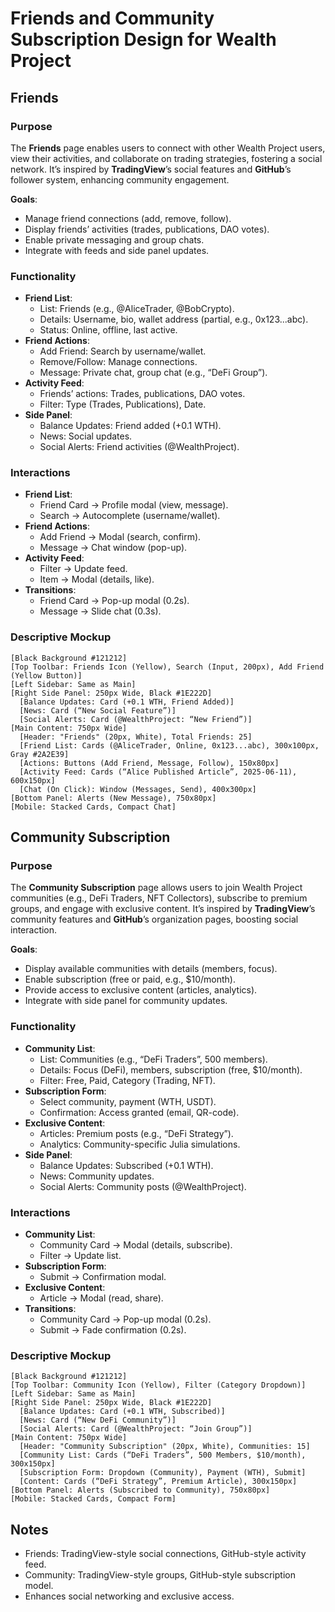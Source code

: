 # Friends and Community Subscription Design for Wealth Project

## Friends

### Purpose
The **Friends** page enables users to connect with other Wealth Project users, view their activities, and collaborate on trading strategies, fostering a social network. It’s inspired by **TradingView**’s social features and **GitHub**’s follower system, enhancing community engagement.

**Goals**:
- Manage friend connections (add, remove, follow).
- Display friends’ activities (trades, publications, DAO votes).
- Enable private messaging and group chats.
- Integrate with feeds and side panel updates.

### Functionality
- **Friend List**:
  - List: Friends (e.g., @AliceTrader, @BobCrypto).
  - Details: Username, bio, wallet address (partial, e.g., 0x123...abc).
  - Status: Online, offline, last active.
- **Friend Actions**:
  - Add Friend: Search by username/wallet.
  - Remove/Follow: Manage connections.
  - Message: Private chat, group chat (e.g., “DeFi Group”).
- **Activity Feed**:
  - Friends’ actions: Trades, publications, DAO votes.
  - Filter: Type (Trades, Publications), Date.
- **Side Panel**:
  - Balance Updates: Friend added (+0.1 WTH).
  - News: Social updates.
  - Social Alerts: Friend activities (@WealthProject).

### Interactions
- **Friend List**:
  - Friend Card → Profile modal (view, message).
  - Search → Autocomplete (username/wallet).
- **Friend Actions**:
  - Add Friend → Modal (search, confirm).
  - Message → Chat window (pop-up).
- **Activity Feed**:
  - Filter → Update feed.
  - Item → Modal (details, like).
- **Transitions**:
  - Friend Card → Pop-up modal (0.2s).
  - Message → Slide chat (0.3s).

### Descriptive Mockup
```
[Black Background #121212]
[Top Toolbar: Friends Icon (Yellow), Search (Input, 200px), Add Friend (Yellow Button)]
[Left Sidebar: Same as Main]
[Right Side Panel: 250px Wide, Black #1E222D]
  [Balance Updates: Card (+0.1 WTH, Friend Added)]
  [News: Card (“New Social Feature”)]
  [Social Alerts: Card (@WealthProject: “New Friend”)]
[Main Content: 750px Wide]
  [Header: "Friends" (20px, White), Total Friends: 25]
  [Friend List: Cards (@AliceTrader, Online, 0x123...abc), 300x100px, Gray #2A2E39]
  [Actions: Buttons (Add Friend, Message, Follow), 150x80px]
  [Activity Feed: Cards (“Alice Published Article”, 2025-06-11), 600x150px]
  [Chat (On Click): Window (Messages, Send), 400x300px]
[Bottom Panel: Alerts (New Message), 750x80px]
[Mobile: Stacked Cards, Compact Chat]
```

## Community Subscription

### Purpose
The **Community Subscription** page allows users to join Wealth Project communities (e.g., DeFi Traders, NFT Collectors), subscribe to premium groups, and engage with exclusive content. It’s inspired by **TradingView**’s community features and **GitHub**’s organization pages, boosting social interaction.

**Goals**:
- Display available communities with details (members, focus).
- Enable subscription (free or paid, e.g., $10/month).
- Provide access to exclusive content (articles, analytics).
- Integrate with side panel for community updates.

### Functionality
- **Community List**:
  - List: Communities (e.g., “DeFi Traders”, 500 members).
  - Details: Focus (DeFi), members, subscription (free, $10/month).
  - Filter: Free, Paid, Category (Trading, NFT).
- **Subscription Form**:
  - Select community, payment (WTH, USDT).
  - Confirmation: Access granted (email, QR-code).
- **Exclusive Content**:
  - Articles: Premium posts (e.g., “DeFi Strategy”).
  - Analytics: Community-specific Julia simulations.
- **Side Panel**:
  - Balance Updates: Subscribed (+0.1 WTH).
  - News: Community updates.
  - Social Alerts: Community posts (@WealthProject).

### Interactions
- **Community List**:
  - Community Card → Modal (details, subscribe).
  - Filter → Update list.
- **Subscription Form**:
  - Submit → Confirmation modal.
- **Exclusive Content**:
  - Article → Modal (read, share).
- **Transitions**:
  - Community Card → Pop-up modal (0.2s).
  - Submit → Fade confirmation (0.2s).

### Descriptive Mockup
```
[Black Background #121212]
[Top Toolbar: Community Icon (Yellow), Filter (Category Dropdown)]
[Left Sidebar: Same as Main]
[Right Side Panel: 250px Wide, Black #1E222D]
  [Balance Updates: Card (+0.1 WTH, Subscribed)]
  [News: Card (“New DeFi Community”)]
  [Social Alerts: Card (@WealthProject: “Join Group”)]
[Main Content: 750px Wide]
  [Header: "Community Subscription" (20px, White), Communities: 15]
  [Community List: Cards (“DeFi Traders”, 500 Members, $10/month), 300x150px]
  [Subscription Form: Dropdown (Community), Payment (WTH), Submit]
  [Content: Cards (“DeFi Strategy”, Premium Article), 300x150px]
[Bottom Panel: Alerts (Subscribed to Community), 750x80px]
[Mobile: Stacked Cards, Compact Form]
```

## Notes
- Friends: TradingView-style social connections, GitHub-style activity feed.
- Community: TradingView-style groups, GitHub-style subscription model.
- Enhances social networking and exclusive access.